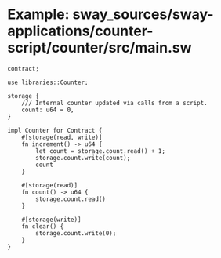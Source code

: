 # Example: sway_sources/sway-applications/counter-script/counter/src/main.sw

```sway
contract;

use libraries::Counter;

storage {
    /// Internal counter updated via calls from a script.
    count: u64 = 0,
}

impl Counter for Contract {
    #[storage(read, write)]
    fn increment() -> u64 {
        let count = storage.count.read() + 1;
        storage.count.write(count);
        count
    }

    #[storage(read)]
    fn count() -> u64 {
        storage.count.read()
    }

    #[storage(write)]
    fn clear() {
        storage.count.write(0);
    }
}

```
